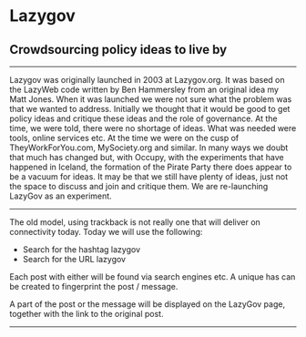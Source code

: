 # Lazygov
## Crowdsourcing policy ideas to live by

***

Lazygov was originally launched in 2003 at Lazygov.org. It was based on the LazyWeb code written by Ben Hammersley from an original idea my Matt Jones.
When it was launched we were not sure what the problem was that we wanted to address. Initially we thought that it would be good to get policy ideas and critique these ideas and the role of governance.
At the time, we were told, there were no shortage of ideas. What was needed were tools, online services etc.
At the time we were on the cusp of TheyWorkForYou.com, MySociety.org and similar. 
In many ways we doubt that much has changed but, with Occupy, with the experiments that have happened in Iceland, the formation of the Pirate Party there does appear to be a vacuum for ideas.
It may be that we still have plenty of ideas, just not the space to discuss and join and critique them.
We are re-launching LazyGov as an experiment.

***

The old model, using trackback is not really one that will deliver on connectivity today. 
Today we will use the following:
* Search for the hashtag lazygov
* Search for the URL lazygov

Each post with either will be found via search engines etc. A unique has can be created to fingerprint the post / message.

A part of the post or the message will be displayed on the LazyGov page, together with the link to the original post.

***

